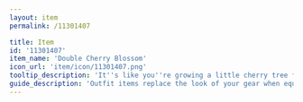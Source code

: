 ```yaml
---
layout: item
permalink: /11301407

title: Item
id: '11301407'
item_name: 'Double Cherry Blossom'
icon_url: 'item/icon/11301407.png'
tooltip_description: 'It''s like you''re growing a little cherry tree from your head!'
guide_description: 'Outfit items replace the look of your gear when equipped.'
---
```

